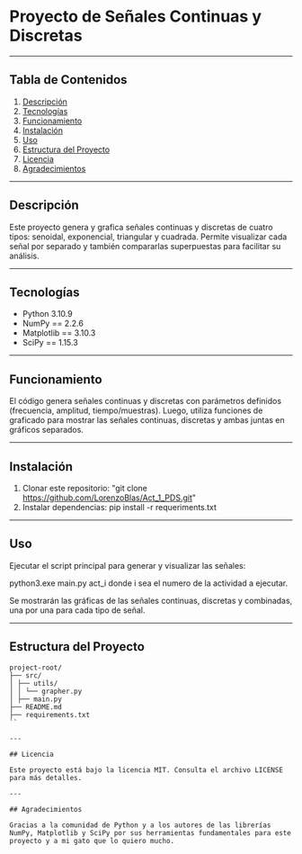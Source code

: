 # Proyecto de Señales Continuas y Discretas

---

## Tabla de Contenidos

1. [Descripción](#descripción)  
2. [Tecnologías](#tecnologías)  
3. [Funcionamiento](#funcionamiento)  
4. [Instalación](#instalación)  
5. [Uso](#uso)  
6. [Estructura del Proyecto](#estructura-del-proyecto)  
7. [Licencia](#licencia)  
8. [Agradecimientos](#agradecimientos)  

---

## Descripción

Este proyecto genera y grafica señales continuas y discretas de cuatro tipos: senoidal, exponencial, triangular y cuadrada. Permite visualizar cada señal por separado y también compararlas superpuestas para facilitar su análisis.

---

## Tecnologías

- Python 3.10.9  
- NumPy == 2.2.6
- Matplotlib == 3.10.3
- SciPy == 1.15.3  

---

## Funcionamiento

El código genera señales continuas y discretas con parámetros definidos (frecuencia, amplitud, tiempo/muestras). Luego, utiliza funciones de graficado para mostrar las señales continuas, discretas y ambas juntas en gráficos separados.

---

## Instalación

1. Clonar este repositorio: "git clone https://github.com/LorenzoBlas/Act_1_PDS.git"
2. Instalar dependencias: pip install -r requeriments.txt


---

## Uso

Ejecutar el script principal para generar y visualizar las señales:  

python3.exe main.py act_i donde i sea el numero de la actividad a ejecutar.

Se mostrarán las gráficas de las señales continuas, discretas y combinadas, una por una para cada tipo de señal.

---
## Estructura del Proyecto
```
project-root/
├── src/
│ ├── utils/
│ │ └── grapher.py
│ ├── main.py
├── README.md
├── requirements.txt
``

---

## Licencia

Este proyecto está bajo la licencia MIT. Consulta el archivo LICENSE para más detalles.

---

## Agradecimientos

Gracias a la comunidad de Python y a los autores de las librerías NumPy, Matplotlib y SciPy por sus herramientas fundamentales para este proyecto y a mi gato que lo quiero mucho.
